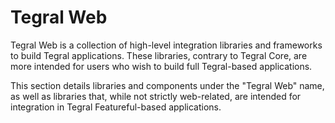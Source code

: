 # Tegral Web

Tegral Web is a collection of high-level integration libraries and frameworks to build Tegral applications. These libraries, contrary to Tegral Core, are more intended for users who wish to build full Tegral-based applications.

This section details libraries and components under the "Tegral Web" name, as well as libraries that, while not strictly web-related, are intended for integration in Tegral Featureful-based applications.
